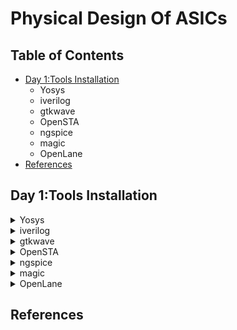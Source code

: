 # Physical Design Of ASICs #
## Table of Contents ##
* [Day 1:Tools Installation](#Day1:ToolsInstallation)
     * Yosys
     * iverilog
     * gtkwave
     * OpenSTA
     * ngspice
     * magic
     * OpenLane
* [References](#References)
  
## Day 1:Tools Installation ##
<details>
    <summary>
     Yosys     
    </summary>

#### Steps to Install Yosys ####

```
$ git clone https://github.com/YosysHQ/yosys.git  
$ cd yosys-master   
$ sudo apt install make (If make is not installed please install it)   
$ sudo apt-get install build-essential clang bison flex \
    libreadline-dev gawk tcl-dev libffi-dev git \
    graphviz xdot pkg-config python3 libboost-system-dev \
    libboost-python-dev libboost-filesystem-dev zlib1g-dev
$ make config-gcc  
$ make   
$ sudo make install
```
![Screenshot from 2023-07-31 09-49-23](https://github.com/V-Pranathi/iiitb-asic/assets/140998763/59e01e06-8888-4941-b74e-a5bfce71934e)
</details>
<details>
    <summary>
    iverilog 
    </summary>

#### Steps to install iverilog ####
```
sudo apt-get install iverilog
```
![Screenshot from 2023-07-31 09-50-01](https://github.com/V-Pranathi/iiitb-asic/assets/140998763/968ce75b-ab04-4fd6-950e-f855497277a9)
</details>
<details>
<summary>
    gtkwave
</summary>

#### Steps to install gtkwave ####

```
sudo apt-get install gtkwave
```
![Screenshot from 2023-07-31 09-54-34](https://github.com/V-Pranathi/iiitb-asic/assets/140998763/a87a7a8c-f501-4b35-be79-7526b6daf53f)
![Screenshot from 2023-07-31 09-54-01](https://github.com/V-Pranathi/iiitb-asic/assets/140998763/89be5ae7-f754-4e20-8623-c5e5a810f271)
</details>
<details>
   <summary>
       OpenSTA
   </summary> 
    
#### Steps to install OpenSTA  ####
    
    # Dependencies for OpenSTA
    sudo apt-get install cmake clang gcc tcl swig bison flex 
    
    # Commands to Install OpenSTA 
    git clone https://github.com/The-OpenROAD-Project/OpenSTA.git
    cd OpenSTA
    mkdir build
    cd build
    cmake ..
    make
    sudo make install  
![Screenshot from 2023-08-06 11-54-21](https://github.com/V-Pranathi/iiitb-asic/assets/140998763/d2b030d7-c192-4d94-a82d-9b30872c91d7)

</details>
<details>
    <summary>
        ngspice
    </summary>

#### Steps to install ngspice ####
After downloading the tarball from https://sourceforge.net/projects/ngspice/files/ to a local directory, unpack it using:  

    # ngspice installation:
    tar -zxvf ngspice-40.tar.gz
    cd ngspice-40
    mkdir release
    cd release
    ../configure  --with-x --with-readline=yes --disable-debug
    make
    sudo make install  
![Screenshot from 2023-08-06 12-17-12](https://github.com/V-Pranathi/iiitb-asic/assets/140998763/5f3dca7a-eca9-49fb-b347-e4e81123e227)

</details>
<details>
    <summary>
        magic
    </summary>
    
#### Steps to install magic ####

    $   sudo apt-get install m4
    $   sudo apt-get install tcsh
    $   sudo apt-get install csh
    $   sudo apt-get install libx11-dev
    $   sudo apt-get install tcl-dev tk-dev
    $   sudo apt-get install libcairo2-dev
    $   sudo apt-get install mesa-common-dev libglu1-mesa-dev
    $   sudo apt-get install libncurses-dev
    git clone https://github.com/RTimothyEdwards/magic
    cd magic
    ./configure
    make
    sudo make install
![Screenshot from 2023-08-06 12-27-39](https://github.com/V-Pranathi/iiitb-asic/assets/140998763/c88600ba-1dc0-4347-a2b1-48e3d673a6a5)
</details>
<details>
    <summary>
        OpenLane
    </summary>
   
#### Steps to install OpenLane ####

    sudo apt-get update
    sudo apt-get upgrade
    sudo apt install -y build-essential python3 python3-venv python3-pip make git
    sudo apt install apt-transport-https ca-certificates curl software-properties-common
    curl -fsSL https://download.docker.com/linux/ubuntu/gpg | sudo gpg --dearmor -o /usr/share/keyrings/docker-archive-keyring.gpg

    echo "deb [arch=amd64 signed-by=/usr/share/keyrings/docker-archive-keyring.gpg] https://download.docker.com/linux/ubuntu $(lsb_release -cs) stable" | sudo tee     /etc/apt/sources.list.d/docker.list > /dev/null

    sudo apt update
    sudo apt install docker-ce docker-ce-cli containerd.io
    sudo docker run hello-world

    sudo groupadd docker
    sudo usermod -aG docker $USER
    sudo reboot 


    # After reboot
    sudo docker run hello-world
![Screenshot from 2023-08-06 12-54-13](https://github.com/V-Pranathi/iiitb-asic/assets/140998763/0f1dd611-1b0c-4f9e-8920-3eba8a9ca58e)

#### Check Dependencies ####

    git --version
    docker --version
    python3 --version
    python3 -m pip --version
    make --version
    python3 -m venv -h
![Screenshot from 2023-08-06 12-57-47](https://github.com/V-Pranathi/iiitb-asic/assets/140998763/35b24fcc-68b2-41e7-ad90-123d8e0e89af)
![Screenshot from 2023-08-06 12-58-17](https://github.com/V-Pranathi/iiitb-asic/assets/140998763/f9dce05e-884e-48b0-81ad-0acaca831b3a)

#### Steps to Install PDKs and tools ####  

    cd $HOME
    git clone https://github.com/The-OpenROAD-Project/OpenLane
    cd OpenLane
    make
    make test
</details>

## References ##
